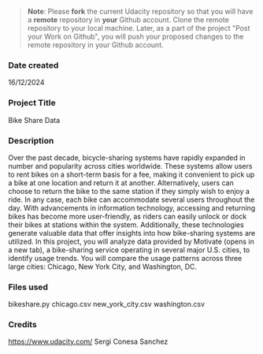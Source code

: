 >**Note**: Please **fork** the current Udacity repository so that you will have a **remote** repository in **your** Github account. Clone the remote repository to your local machine. Later, as a part of the project "Post your Work on Github", you will push your proposed changes to the remote repository in your Github account.

### Date created
16/12/2024

### Project Title
Bike Share Data

### Description
Over the past decade, bicycle-sharing systems have rapidly expanded in number and popularity across cities worldwide. These systems allow users to rent bikes on a short-term basis for a fee, making it convenient to pick up a bike at one location and return it at another. Alternatively, users can choose to return the bike to the same station if they simply wish to enjoy a ride. In any case, each bike can accommodate several users throughout the day.
With advancements in information technology, accessing and returning bikes has become more user-friendly, as riders can easily unlock or dock their bikes at stations within the system. Additionally, these technologies generate valuable data that offer insights into how bike-sharing systems are utilized.
In this project, you will analyze data provided by Motivate (opens in a new tab), a bike-sharing service operating in several major U.S. cities, to identify usage trends. You will compare the usage patterns across three large cities: Chicago, New York City, and Washington, DC.

### Files used
bikeshare.py chicago.csv new_york_city.csv washington.csv
 
### Credits
https://www.udacity.com/ Sergi Conesa Sanchez

